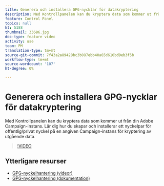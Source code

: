 ```yaml
---
title: Generera och installera GPG-nycklar för datakryptering
description: Med Kontrollpanelen kan du kryptera data som kommer ut från din Adobe Campaign-instans. Lär dig hur du skapar och installerar ett nyckelpar för offentlig/privat nyckel på en angiven Campaign-instans för kryptering av utgående data.
feature: Control Panel
topics: null
kt: 5188
thumbnail: 33686.jpg
doc-type: feature video
activity: use
team: PM
translation-type: tm+mt
source-git-commit: 7f43a2a89428bc3b087ebb40a65d610bd9eb3f5b
workflow-type: tm+mt
source-wordcount: '107'
ht-degree: 0%

---
```



# Generera och installera GPG-nycklar för datakryptering

Med Kontrollpanelen kan du kryptera data som kommer ut från din Adobe Campaign-instans. Lär dig hur du skapar och installerar ett nyckelpar för offentlig/privat nyckel på en angiven Campaign-instans för kryptering av utgående data.

>[!VIDEO](https://video.tv.adobe.com/v/36386?quality=12)

## Ytterligare resurser

* [GPG-nyckelhantering (videor)](./gpg-key-management-overview.md)
* [GPG-nyckelhantering (dokumentation)](https://docs.adobe.com/content/help/en/control-panel/using/instances-settings/gpg-keys-management.html)
